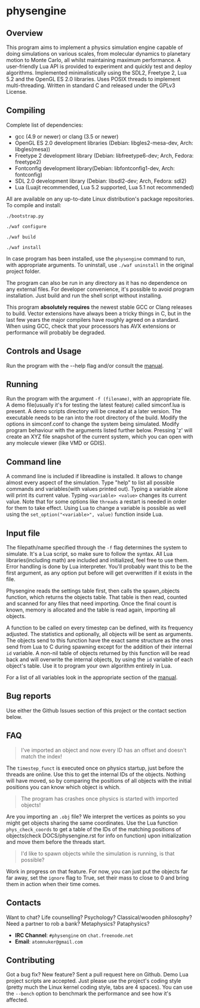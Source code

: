 physengine
==========

Overview
--------
This program aims to implement a physics simulation engine capable of doing simulations on various scales, from molecular dynamics to planetary motion to Monte Carlo, all whilst maintaining maximum performance. A user-friendly Lua API is provided to experiment and quickly test and deploy algorithms. Implemented minimalistically using the SDL2, Freetype 2, Lua 5.2 and the OpenGL ES 2.0 libraries. Uses POSIX threads to implement multi-threading. Written in standard C and released under the GPLv3 License.

Compiling
---------
Complete list of dependencies:

 * gcc (4.9 or newer)  or clang (3.5 or newer)
 * OpenGL ES 2.0 development libraries (Debian: libgles2-mesa-dev, Arch: libgles(mesa))
 * Freetype 2 development library (Debian: libfreetype6-dev; Arch, Fedora: freetype2)
 * Fontconfig development library(Debian: libfontconfig1-dev, Arch: fontconfig)
 * SDL 2.0 development library (Debian: libsdl2-dev; Arch, Fedora: sdl2)
 * Lua (Luajit recommended, Lua 5.2 supported, Lua 5.1 not recommended)

All are available on any up-to-date Linux distribution's package repositories. To compile and install:

`./bootstrap.py`

`./waf configure`

`./waf build`

`./waf install`

In case program has been installed, use the `physengine` command to run, with appropriate arguments. To uninstall, use `./waf uninstall` in the original project folder.

The program can also be run in any directory as it has no dependence on any external files. For developer convenience, it's possible to avoid program installation. Just build and run the shell script without installing.

This program **absolutely requires** the newest stable GCC or Clang releases to build. Vector extensions have always been a tricky things in C, but in the last few years the major compilers have roughly agreed on a standard. When using GCC, check that your processors has AVX extensions or performance will probably be degraded.

Controls and Usage
------------------
Run the program with the --help flag and/or consult the [manual](DOCS/physengine.rst#controls).

Running
-------
Run the program with the argument `-f (filename)`, with an appropriate file. A demo file(usually it's for testing the latest feature) called simconf.lua is present. A demo scripts directory will be created at a later version. The executable needs to be ran into the root directory of the build. Modify the options in simconf.conf to change the system being simulated. Modify program behaviour with the arguments listed further below. Pressing 'z' will create an XYZ file snapshot of the current system, which you can open with any molecule viewer (like VMD or GDIS).

Command line
------------
A command line is included if libreadline is installed. It allows to change almost every aspect of the simulation. Type "help" to list all possible commands and variables(with values printed out). Typing a variable alone will print its current value. Typing `<variable> <value>` changes its current value. Note that for some options like `threads` a restart is needed in order for them to take effect. Using Lua to change a variable is possible as well using the `set_option("<variable>", value)` function inside Lua.

Input file
----------
The filepath/name specified through the `-f` flag determines the system to simulate. It's a Lua script, so make sure to follow the syntax. All Lua libraries(including math) are included and initialized, feel free to use them. Error handling is done by Lua interpreter. You'll probably want this to be the first argument, as any option put before will get overwritten if it exists in the file.

Physengine reads the settings table first, then calls the spawn_objects function, which returns the objects table. That table is then read, counted and scanned for any files that need importing. Once the final count is known, memory is allocated and the table is read again, importing all objects.

A function to be called on every timestep can be defined, with its frequency adjusted. The statistics and optionally, all objects will be sent as arguments. The objects send to this function have the exact same structure as the ones send from Lua to C during spawning except for the addition of their internal `id` variable. A non-nil table of objects returned by this function will be read back and will overwrite the internal objects, by using the `id` variable of each object's table. Use it to program your own algorithm entirely in Lua.

For a list of all variables look in the appropriate section of the [manual](DOCS/physengine.rst#configuration-files).

Bug reports
-----------
Use either the Github Issues section of this project or the contact section below.

FAQ
---
>I've imported an object and now every ID has an offset and doesn't match the index!

The `timestep_funct` is executed once on physics startup, just before the threads are online. Use this to get the internal IDs of the objects. Nothing will have moved, so by comparing the positions of all objects with the initial positions you can know which object is which.

>The program has crashes once physics is started with imported objects!

Are you importing an `.obj` file? We interpret the vertices as points so you might get objects sharing the same coordinates. Use the Lua function `phys_check_coords` to get a table of the IDs of the matching positions of objects(check DOCS/physengine.rst for info on function) upon initialization and move them before the threads start.

>I'd like to spawn objects while the simulation is running, is that possible?

Work in progress on that feature. For now, you can just put the objects far far away, set the `ignore` flag to True, set their mass to close to 0 and bring them in action when their time comes.

Contacts
--------
Want to chat? Life counselling? Psychology? Classical/wooden philosophy? Need a partner to rob a bank? Metaphysics? Pataphysics?

 * **IRC Channel**: `#physengine` on `chat.freenode.net`
 * **Email**: `atomnuker@gmail.com`

Contributing
------------
Got a bug fix? New feature? Sent a pull request here on Github. Demo Lua project scripts are accepted. Just please use the project's coding style (pretty much the Linux kernel coding style, tabs are 4 spaces). You can use the `--bench` option to benchmark the performance and see how it's affected.
